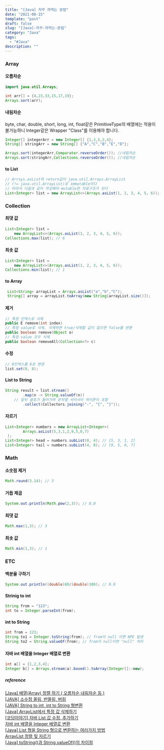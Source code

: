 ```yaml
---
title: "[Java] 자꾸 까먹는 문법"
date: "2021-08-15"
template: "post"
draft: false
slug: "[Java]-자꾸-까먹는-문법"
category: "Java"
tags:
  - "#Java"
description: ""
---
```


### Array

#### 오름차순
```Java
import java.util.Arrays;

int arr[] = {4,23,33,15,17,19};
Arrays.sort(arr);
```

#### 내림차순

byte, char, double, short, long, int, float같은  PrimitiveType의 배열에는 적용이 불가능하니 Integer같은 Wrapper "Class"를 이용해야 합니다.

```Java
Integer[] integerArr = new Integer[] {1,3,5,2,4};
String[] stringArr = new String[] {"A","C","B","E","D"};

Arrays.sort(integerArr,Comparator.reverseOrder()); //내림차순
Arrays.sort(stringArr,Collections.reverseOrder()); //내림차순
```

#### to List
```Java
// Arrsys.asList의 return값이 java.util.Arrays.ArrayList
// (!= java.util.ArrayList)로 immutable이다
// 따라서 다음과 같이 작성해야 mutable한 자료구조가 된다
List<Integer> list = new ArrayList<>(Arrays.asList(1, 2, 3, 4, 5, 6)); 
```

### Collection

#### 최댓 값
```Java
List<Integer> list = 
    new ArrayList<>(Arrays.asList(1, 2, 3, 4, 5, 6));
Collections.max(list); // 6
```

#### 최솟 값
```Java
List<Integer> list = 
    new ArrayList<>(Arrays.asList(1, 2, 3, 4, 5, 6));
Collections.min(list); // 1
```

#### to Array
```Java
 List<String> arrayList = Arrays.asList("a","b","C");  
 String[] array = arrayList.toArray(new String[arrayList.size()]);
```

#### 제거

```Java
// 특정 인덱스로 삭제
public E remove​(int index)
// 특정 value로 삭제, 삭제하면 true/삭제할 값이 없으면 false를 반환
public boolean remove​(Object o)
// 특정 value 모두 삭제
public boolean removeAll​(Collection<?> c)
```

#### 수정

```Java
// 0인덱스를 8로 변경
list.set(0, 8);
```

#### List to String

```Java
String result = list.stream()
		.map(n -> String.valueOf(n))
    // 앞뒤 괄호가 들어가며 문자열 사이사이 하이픈이 포함
		.collect(Collectors.joining("-", "{", "}"));
```

#### 자르기

```Java
List<Integer> numbers = new ArrayList<Integer>(
        Arrays.asList(5,3,1,2,9,5,0,7)
 );
List<Integer> head = numbers.subList(0, 4); // [5, 3, 1, 2]
List<Integer> tail = numbers.subList(4, 8); // [9, 5, 0, 7]
```

### Math

#### 소숫점 제거
```Java
Math.round(3.14); // 3
```

#### 거듭 제곱
```Java
System.out.println(Math.pow(2,3)); // 8.0
```

#### 최댓 값
```Java
Math.max(1,3); // 3
```

#### 최솟 값
```Java
Math.min(1,3); // 1
```

### ETC

#### 백분율 구하기
```Java
System.out.println((double)80/(double)100); // 0.8
```

#### Strinig to int
```Java
String from = "123";
int to = Integer.parseInt(from);
```

#### int to String
```Java
int from = 123;
String to1 = Integer.toString(from); // from이 null 이면 NPE 발생
String to2 = String.valueOf(from); // from이 null이면 "null" 처리
```

#### 자바 int 배열을 Integer 배열로 변환

```Java
int a[] = {1,2,3,4};
Integer b[] = Arrays.stream(a).boxed().toArray(Integer[]::new); 
```

##### reference

[[Java] 배열(Array) 정렬 하기 ( 오름차순,내림차순 등 )](https://ifuwanna.tistory.com/232)  
[[JAVA] 소수점 올림, 반올림, 버림](https://m-veloper.github.io/tip/2020/06/13/tip-java-06/)  
[[JAVA] String to int, int to String 형변환](https://nota.tistory.com/49)  
[[Java] ArrayList에서 특정 값 삭제하기](https://hianna.tistory.com/564)  
[[코딩이야기] 자바 List 값 수정, 추가하기](https://seoulbliss.tistory.com/267)  
[자바 int 배열을 Integer 배열로 변환](https://zetawiki.com/wiki/%EC%9E%90%EB%B0%94_int_%EB%B0%B0%EC%97%B4%EC%9D%84_Integer_%EB%B0%B0%EC%97%B4%EB%A1%9C_%EB%B3%80%ED%99%98)  
[[Java] List 형을 String 형으로 변환하는 여러가지 방법](https://needjarvis.tistory.com/311)  
[ArrayList 정렬 및 자르기](https://kamsi76.tistory.com/entry/ArrayList-%EC%A0%95%EB%A0%AC-%EB%B0%8F-%EC%9E%90%EB%A5%B4%EA%B8%B0)  
[[Java] toString()과 String.valueOf()의 차이점](https://swjeong.tistory.com/146)

